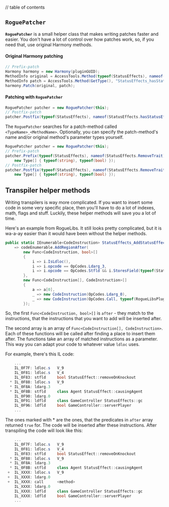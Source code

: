 // table of contents

## `RoguePatcher` ##

**`RoguePatcher`** is a small helper class that makes writing patches faster and easier. You don't have a lot of control over how patches work, so, if you need that, use original Harmony methods.

#### Original Harmony patching ####

```cs
// Prefix-patch
Harmony harmony = new Harmony(pluginGUID);
MethodInfo original = AccessTools.Method(typeof(StatusEffects), nameof(StatusEffects.hasStatusEffect));
MethodInfo patch = AccessTools.Method(GetType(), "StatusEffects_hasStatusEffect");
harmony.Patch(original, patch);
```

#### Patching with `RoguePatcher` ####

```cs
RoguePatcher patcher = new RoguePatcher(this);
// Postfix-patch
patcher.Postfix(typeof(StatusEffects), nameof(StatusEffects.hasStatusEffect));
```

The `RoguePatcher` searches for a patch-method called `<TypeName>_<MethodName>`. Optionally, you can specify the patch-method's name and/or original method's parameter types yourself.

```cs
RoguePatcher patcher = new RoguePatcher(this);
// Prefix-patch
patcher.Prefix(typeof(StatusEffects), nameof(StatusEffects.RemoveTrait),
    new Type[] { typeof(string), typeof(bool) });
// Postfix-patch
patcher.Postfix(typeof(StatusEffects), nameof(StatusEffects.RemoveTrait), "StatusEffects_RemoveTrait_Postfix",
    new Type[] { typeof(string), typeof(bool) });
```

## Transpiler helper methods ##

Writing transpilers is way more complicated. If you want to insert some code in some very specific place, then you'll have to do a lot of indexes, math, flags and stuff. Luckily, these helper methods will save you a lot of time.

Here's an example from RogueLibs. It still looks pretty complicated, but it is wa-a-ay easier than it would have been without the helper methods.

```cs
public static IEnumerable<CodeInstruction> StatusEffects_AddStatusEffect(IEnumerable<CodeInstruction> codeEnumerable)
    => codeEnumerable.AddRegionAfter(
        new Func<CodeInstruction, bool>[]
        {
            i => i.IsLdloc(),
            i => i.opcode == OpCodes.Ldarg_3,
            i => i.opcode == OpCodes.Stfld && i.StoresField(typeof(StatusEffect).GetField(nameof(StatusEffect.causingAgent)))
        },
        new Func<CodeInstruction[], CodeInstruction>[]
        {
            a => a[0],
            _ => new CodeInstruction(OpCodes.Ldarg_0),
            _ => new CodeInstruction(OpCodes.Call, typeof(RogueLibsPlugin).GetMethod(nameof(SetupEffectHook)))
        });
```

So, the first `Func<CodeInstruction, bool>[]` is `after` - they match to the instructions, that the instructions that you want to add will be inserted after.

The second array is an array of `Func<CodeInstruction[], CodeInstruction>`. Each of these functions will be called after finding a place to insert them after. The functions take an array of matched instructions as a parameter. This way you can adapt your code to whatever value `ldloc` uses.

For example, there's this IL code:
```cs
    ...
    IL_0F7F: ldloc.s   V_9
    IL_0F81: ldloc.s   V_4
    IL_0F83: stfld     bool StatusEffect::removeOnKnockout
  * IL_0F88: ldloc.s   V_9
  * IL_0F8A: ldarg.3
  * IL_0F8B: stfld     class Agent StatusEffect::causingAgent
    IL_0F90: ldarg.0
    IL_0F91: ldfld     class GameController StatusEffects::gc
    IL_0F96: ldfld     bool GameController::serverPlayer
    ...
```

The ones marked with * are the ones, that the predicates in `after` array returned `true` for. The code will be inserted after these instructions. After transpiling the code will look like this:

```cs
    ...
    IL_0F7F: ldloc.s   V_9
    IL_0F81: ldloc.s   V_4
    IL_0F83: stfld     bool StatusEffect::removeOnKnockout
  * IL_0F88: ldloc.s   V_9
  * IL_0F8A: ldarg.3
  * IL_0F8B: stfld     class Agent StatusEffect::causingAgent
 +  IL_XXXX: ldloc.s   V_9
 +  IL_XXXX: ldarg.0
 +  IL_XXXX: call      <method>
    IL_XXXX: ldarg.0
    IL_XXXX: ldfld     class GameController StatusEffects::gc
    IL_XXXX: ldfld     bool GameController::serverPlayer
    ...
```